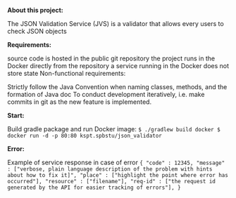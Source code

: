 **About this project:**

The JSON Validation Service (JVS) is a validator that allows every users to check JSON objects

**Requirements:**

source code is hosted in the public git repository the project runs in the Docker directly from the repository a service running in the Docker does not store state Non-functional requirements:

Strictly follow the Java Convention when naming classes, methods, and the formation of Java doc To conduct development iteratively, i.e. make commits in git as the new feature is implemented.

**Start:**

Build gradle package and run Docker image:
`$ ./gradlew build docker
$ docker run -d -p 80:80 kspt.spbstu/json_validator`

**Error:**

Example of service response in case of error `{ "code" : 12345, "message" : ["verbose, plain language description of the problem with hints about how to fix it]", "place" : ["highlight the point where error has occurred"], "resource" : ["filename"], "req-id" : ["the request id generated by the API for easier tracking of errors"], }`
